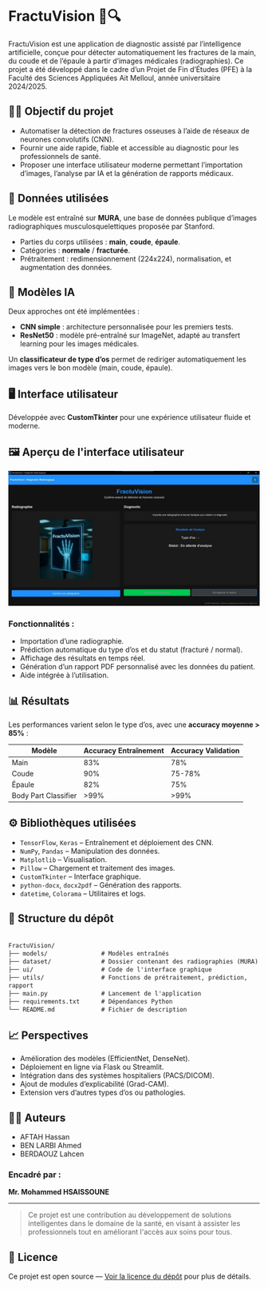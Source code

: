 
# FractuVision 🦴🔍

FractuVision est une application de diagnostic assisté par l’intelligence artificielle, conçue pour détecter automatiquement les fractures de la main, du coude et de l’épaule à partir d’images médicales (radiographies). Ce projet a été développé dans le cadre d’un Projet de Fin d’Études (PFE) à la Faculté des Sciences Appliquées Ait Melloul, année universitaire 2024/2025.

## 👨‍⚕️ Objectif du projet

- Automatiser la détection de fractures osseuses à l’aide de réseaux de neurones convolutifs (CNN).
- Fournir une aide rapide, fiable et accessible au diagnostic pour les professionnels de santé.
- Proposer une interface utilisateur moderne permettant l’importation d’images, l’analyse par IA et la génération de rapports médicaux.

## 📸 Données utilisées

Le modèle est entraîné sur **MURA**, une base de données publique d’images radiographiques musculosquelettiques proposée par Stanford.

- Parties du corps utilisées : **main**, **coude**, **épaule**.
- Catégories : **normale** / **fracturée**.
- Prétraitement : redimensionnement (224x224), normalisation, et augmentation des données.

## 🧠 Modèles IA

Deux approches ont été implémentées :

- **CNN simple** : architecture personnalisée pour les premiers tests.
- **ResNet50** : modèle pré-entraîné sur ImageNet, adapté au transfert learning pour les images médicales.

Un **classificateur de type d’os** permet de rediriger automatiquement les images vers le bon modèle (main, coude, épaule).

## 🖥️ Interface utilisateur

Développée avec **CustomTkinter** pour une expérience utilisateur fluide et moderne.
## 🖼️ Aperçu de l'interface utilisateur
<div align="center">
<img src="https://github.com/drx-s/FractuVision/blob/main/images_interface/interface_main.jpg?raw=true " alt="FractuVision Interface" width="800" />
</div>

### Fonctionnalités :
- Importation d’une radiographie.
- Prédiction automatique du type d’os et du statut (fracturé / normal).
- Affichage des résultats en temps réel.
- Génération d’un rapport PDF personnalisé avec les données du patient.
- Aide intégrée à l’utilisation.

## 📊 Résultats

Les performances varient selon le type d’os, avec une **accuracy moyenne > 85%** :

| Modèle         | Accuracy Entraînement | Accuracy Validation |
|----------------|------------------------|----------------------|
| Main           | 83%                    | 78%                  |
| Coude          | 90%                    | 75-78%               |
| Épaule         | 82%                    | 75%                  |
| Body Part Classifier | >99%             | >99%                 |

## ⚙️ Bibliothèques utilisées

- `TensorFlow`, `Keras` – Entraînement et déploiement des CNN.
- `NumPy`, `Pandas` – Manipulation des données.
- `Matplotlib` – Visualisation.
- `Pillow` – Chargement et traitement des images.
- `CustomTkinter` – Interface graphique.
- `python-docx`, `docx2pdf` – Génération des rapports.
- `datetime`, `Colorama` – Utilitaires et logs.

## 📁 Structure du dépôt

```

FractuVision/
├── models/               # Modèles entraînés
├── dataset/              # Dossier contenant des radiographies (MURA)
├── ui/                   # Code de l'interface graphique
├── utils/                # Fonctions de prétraitement, prédiction, rapport
├── main.py               # Lancement de l'application
├── requirements.txt      # Dépendances Python
└── README.md             # Fichier de description

```

## 📈 Perspectives

- Amélioration des modèles (EfficientNet, DenseNet).
- Déploiement en ligne via Flask ou Streamlit.
- Intégration dans des systèmes hospitaliers (PACS/DICOM).
- Ajout de modules d’explicabilité (Grad-CAM).
- Extension vers d’autres types d’os ou pathologies.

## 👨‍🎓 Auteurs

- AFTAH Hassan  
- BEN LARBI Ahmed  
- BERDAOUZ Lahcen  

### Encadré par :  
**Mr. Mohammed HSAISSOUNE**

---

> Ce projet est une contribution au développement de solutions intelligentes dans le domaine de la santé, en visant à assister les professionnels tout en améliorant l'accès aux soins pour tous.

## 📎 Licence

Ce projet est open source — [Voir la licence du dépôt](LICENSE) pour plus de détails.


